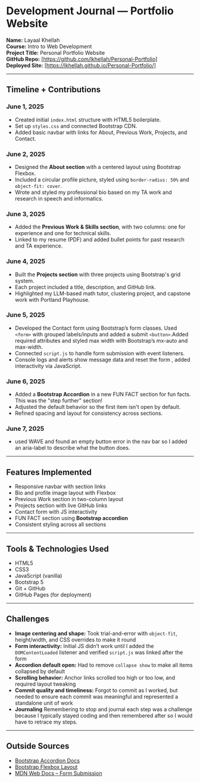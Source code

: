 # Development Journal — Portfolio Website

**Name:** Layaal Khellah  
**Course:** Intro to Web Development  
**Project Title:** Personal Portfolio Website  
**GitHub Repo:** [https://github.com/lkhellah/Personal-Portfolio]  
**Deployed Site:** [https://lkhellah.github.io/Personal-Portfolio/]

---

## Timeline + Contributions

### June 1, 2025

- Created initial `index.html` structure with HTML5 boilerplate.
- Set up `styles.css` and connected Bootstrap CDN.
- Added basic navbar with links for About, Previous Work, Projects, and Contact.

### June 2, 2025

- Designed the **About section** with a centered layout using Bootstrap Flexbox.
- Included a circular profile picture, styled using `border-radius: 50%` and `object-fit: cover`.
- Wrote and styled my professional bio based on my TA work and research in speech and informatics.

### June 3, 2025

- Added the **Previous Work & Skills section**, with two columns: one for experience and one for technical skills.
- Linked to my resume (PDF) and added bullet points for past research and TA experience.

### June 4, 2025

- Built the **Projects section** with three projects using Bootstrap's grid system.
- Each project included a title, description, and GitHub link.
- Highlighted my LLM-based math tutor, clustering project, and capstone work with Portland Playhouse.

### June 5, 2025

- Developed the Contact form using Bootstrap’s form classes. Used `<form>` with grouped labels/inputs and added a submit `<button>`.Added required attributes and styled max width with Bootstrap’s mx-auto and max-width.
- Connected `script.js` to handle form submission with event listeners.
- Console logs and alerts show message data and reset the form , added interactivity via JavaScript.

### June 6, 2025

- Added a **Bootstrap Accordion** in a new FUN FACT section for fun facts. This was the "step further" section!
- Adjusted the default behavior so the first item isn't open by default.
- Refined spacing and layout for consistency across sections.

### June 7, 2025

- used WAVE and found an empty button error in the nav bar so I added an aria-label to describe what the button does.

---

## Features Implemented

- Responsive navbar with section links
- Bio and profile image layout with Flexbox
- Previous Work section in two-column layout
- Projects section with live GitHub links
- Contact form with JS interactivity
- FUN FACT section using **Bootstrap accordion**
- Consistent styling across all sections

---

## Tools & Technologies Used

- HTML5
- CSS3
- JavaScript (vanilla)
- Bootstrap 5
- Git + GitHub
- GitHub Pages (for deployment)

---

## Challenges

- **Image centering and shape:** Took trial-and-error with `object-fit`, height/width, and CSS overrides to make it round
- **Form interactivity:** Initial JS didn’t work until I added the `DOMContentLoaded` listener and verified `script.js` was linked after the form
- **Accordion default open:** Had to remove `collapse show` to make all items collapsed by default
- **Scrolling behavior:** Anchor links scrolled too high or too low, and required layout tweaking
- **Commit quality and timeliness:** Forgot to commit as I worked, but needed to ensure each commit was meaningful and represented a standalone unit of work
- **Journaling** Remembering to stop and journal each step was a challenge because I typically stayed coding and then remembered after so I would have to retrace my steps.

---

## Outside Sources

- [Bootstrap Accordion Docs](https://getbootstrap.com/docs/5.3/components/accordion/)
- [Bootstrap Flexbox Layout](https://getbootstrap.com/docs/5.3/utilities/flex/)
- [MDN Web Docs – Form Submission](https://developer.mozilla.org/en-US/docs/Learn/Forms/Sending_and_retrieving_form_data)

